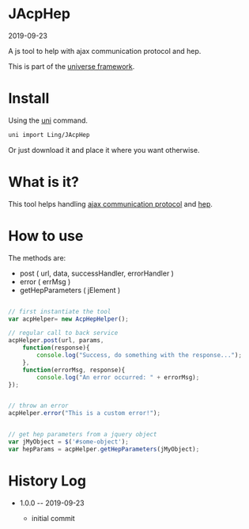 JAcpHep
===========
2019-09-23



A js tool to help with ajax communication protocol and hep.


This is part of the [universe framework](https://github.com/karayabin/universe-snapshot).


Install
==========
Using the [uni](https://github.com/lingtalfi/universe-naive-importer) command.
```bash
uni import Ling/JAcpHep
```

Or just download it and place it where you want otherwise.





What is it?
==============


This tool helps handling [ajax communication protocol](https://github.com/lingtalfi/AjaxCommunicationProtocol)
and [hep](https://github.com/lingtalfi/NotationFan/blob/master/html-element-parameters.md).





How to use
==========


The methods are:

- post ( url, data, successHandler, errorHandler )
- error ( errMsg )
- getHepParameters ( jElement )


```js

// first instantiate the tool
var acpHelper= new AcpHepHelper();

// regular call to back service
acpHelper.post(url, params, 
    function(response){
        console.log("Success, do something with the response...");
    },
    function(errorMsg, response){
        console.log("An error occurred: " + errorMsg);
});


// throw an error
acpHelper.error("This is a custom error!");


// get hep parameters from a jquery object
var jMyObject = $('#some-object');
var hepParams = acpHelper.getHepParameters(jMyObject);


```





History Log
=============

- 1.0.0 -- 2019-09-23

    - initial commit